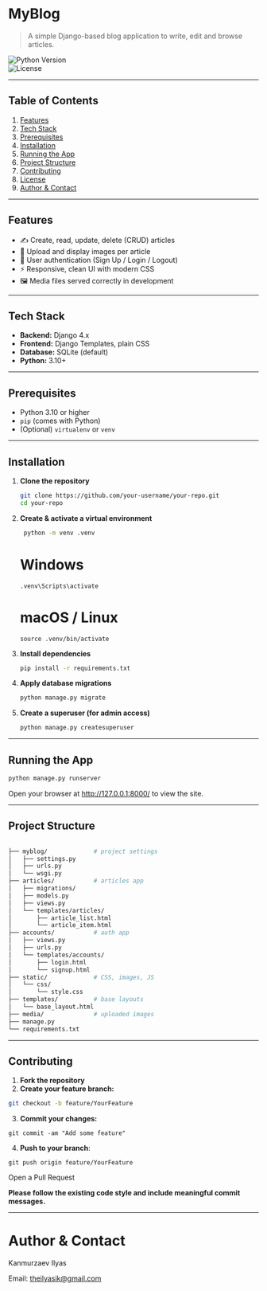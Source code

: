 # MyBlog

> A simple Django-based blog application to write, edit and browse articles.

![Python Version](https://img.shields.io/pypi/pyversions/Django)  
![License](https://img.shields.io/github/license/theilyasik/Blog_609-31_KanmurzaevIA)

---

## Table of Contents

1. [Features](#features)  
2. [Tech Stack](#tech-stack)  
3. [Prerequisites](#prerequisites)  
4. [Installation](#installation)  
5. [Running the App](#running-the-app)  
6. [Project Structure](#project-structure)  
7. [Contributing](#contributing)  
8. [License](#license)  
9. [Author & Contact](#author--contact)  

---

## Features

- ✍️ Create, read, update, delete (CRUD) articles  
- 📸 Upload and display images per article  
- 🔐 User authentication (Sign Up / Login / Logout)  
- ⚡ Responsive, clean UI with modern CSS  
- 🖼️ Media files served correctly in development  

---

## Tech Stack

- **Backend:** Django 4.x  
- **Frontend:** Django Templates, plain CSS  
- **Database:** SQLite (default)  
- **Python:** 3.10+  

---

## Prerequisites

- Python 3.10 or higher  
- `pip` (comes with Python)  
- (Optional) `virtualenv` or `venv`  

---

## Installation

1. **Clone the repository**  
   ```bash
   git clone https://github.com/your-username/your-repo.git
   cd your-repo
   ```
2. **Create & activate a virtual environment**
   ```bash
    python -m venv .venv
    ```
    # Windows
    ```
    .venv\Scripts\activate
    ```

    # macOS / Linux
    ```
    source .venv/bin/activate
    ```
3. **Install dependencies**
    ```bash
    pip install -r requirements.txt
4. **Apply database migrations**
    ```bash
    python manage.py migrate
5. **Create a superuser (for admin access)**
    ```bash
    python manage.py createsuperuser

---

## Running the App

```bash
python manage.py runserver
```
Open your browser at http://127.0.0.1:8000/ to view the site.

---

## Project Structure
```bash

├── myblog/             # project settings
│   ├── settings.py
│   ├── urls.py
│   └── wsgi.py
├── articles/           # articles app
│   ├── migrations/
│   ├── models.py
│   ├── views.py
│   └── templates/articles/
│       ├── article_list.html
│       └── article_item.html
├── accounts/           # auth app
│   ├── views.py
│   ├── urls.py
│   └── templates/accounts/
│       ├── login.html
│       └── signup.html
├── static/             # CSS, images, JS
│   └── css/
│       └── style.css
├── templates/          # base layouts
│   └── base_layout.html
├── media/              # uploaded images
├── manage.py
└── requirements.txt
```

---

## Contributing
1. **Fork the repository**
2. **Create your feature branch:**
```bash
git checkout -b feature/YourFeature
```
3. **Commit your changes:**
```
git commit -am "Add some feature"
```
4. **Push to your branch**:
```
git push origin feature/YourFeature
```
Open a Pull Request

**Please follow the existing code style and include meaningful commit messages.**

---

# Author & Contact
Kanmurzaev Ilyas

Email: theilyasik@gmail.com